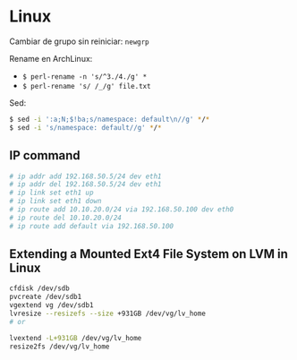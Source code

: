 # Linux

Cambiar de grupo sin reiniciar: `newgrp`

Rename en ArchLinux:
* `$ perl-rename -n 's/^3./4./g' *`
* `$ perl-rename 's/ /_/g' file.txt`

Sed:
```bash
$ sed -i ':a;N;$!ba;s/namespace: default\n//g' */*
$ sed -i 's/namespace: default//g' */*
```

## IP command

```bash
# ip addr add 192.168.50.5/24 dev eth1
# ip addr del 192.168.50.5/24 dev eth1
# ip link set eth1 up
# ip link set eth1 down
# ip route add 10.10.20.0/24 via 192.168.50.100 dev eth0
# ip route del 10.10.20.0/24
# ip route add default via 192.168.50.100
```

## Extending a Mounted Ext4 File System on LVM in Linux

```bash
cfdisk /dev/sdb
pvcreate /dev/sdb1
vgextend vg /dev/sdb1
lvresize --resizefs --size +931GB /dev/vg/lv_home
# or

lvextend -L+931GB /dev/vg/lv_home
resize2fs /dev/vg/lv_home
```
